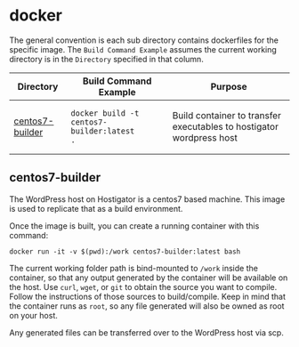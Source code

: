 # docker

The general convention is each sub directory contains dockerfiles for the specific image.
The `Build Command Example` assumes the current working directory is in the `Directory` specified
in that column.

| Directory                           | Build Command Example                                                         | Purpose                                                              |
| ----------------------------------- | ----------------------------------------------------------------------------- | -------------------------------------------------------------------- |
| [centos7-builder](#centos7-builder) | <pre><code lang="shell">docker build -t centos7-builder:latest .</code></pre> | Build container to transfer executables to hostigator wordpress host |

## centos7-builder

The WordPress host on Hostigator is a centos7 based machine. This image is used to replicate that as a build environment.

Once the image is built, you can create a running container with this command:

```shell
docker run -it -v $(pwd):/work centos7-builder:latest bash
```

The current working folder path is bind-mounted to `/work` inside the container, so that any output generated by the container will be available on the host.
Use `curl`, `wget`, or `git` to obtain the source you want to compile. Follow the instructions of those sources to build/compile.
Keep in mind that the container runs as `root`, so any file generated will also be owned as root on your host.

Any generated files can be transferred over to the WordPress host via scp.
